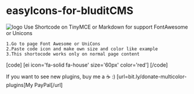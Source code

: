 # easyIcons-for-bluditCMS
 ![logo](https://i.imgur.com/dag8l3I.jpg)
Use Shortcode on TinyMCE or Markdown for support FontAwesome or Unicons

    1.Go to page Font Awesome or UniCons
    2.Paste code icon and make own size and color like example
    3.This shortocode works only on normal page content

[code] [ei icon='fa-solid fa-house' size='60px' color='red'] [/code]

If you want to see new plugins, buy me a ☕ :)
[url=bit.ly/donate-multicolor-plugins]My PayPal[/url]
